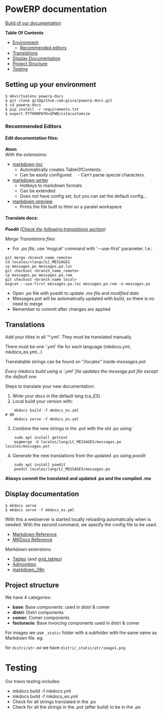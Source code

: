 # PowERP documentation

[Build of our documentation](http://builds.gisce.net/powerp-docs/master/)


**Table Of Contents**

- [Environment](#setting-up-your-environment)
    - [Recommended editors](#recommended-editors)
- [Translations](#translations)
- [Display Documentation](#display-documentation)
- [Project Structure](#project-structure)
- [Testing](#testing)

## Setting up your environment

```shell
$ mkvirtualenv powerp-docs
$ git clone git@github.com:gisce/powerp-docs.git
$ cd powerp-docs
$ pip install -r requirements.txt
$ export PYTHONPATH=$PWD/sitecustomize
```

### Recommended Editors

#### Edit documentation files: 

**Atom**    
_With the extensions:_

- [markdown-toc](https://atom.io/packages/markdown-toc)
    - Automatically creates TableOfContents. 
    - Can be easily configured.
    - Can't parse special characters.
- [markdown-writer](https://atom.io/packages/markdown-writer)
    - Hotkeys to markdown formats
    - Can be extended
    - Does not have config set, but you can set the default config...
- [markdown-preview](https://atom.io/packages/markdown-preview)
    - Prints the file built to html on a paralel workspace
 
#### Translate docs:

**Poedit**
_([Check the following translations section](#translations))_

_Merge Translations files_

- For _.po file_, use 'msgcat' command with '--use-first' parameter. I.e.:

```shell
git merge <branch_name_remote>
cd locales/<lang>/LC_MESSAGES
cp messages.po messages.po.loc
git checkout <branch_name_remote>
cp messages.po messages.po.rem
git checkout <branch_name_local>
msgcat --use-first messages.po.loc messages.po.rem -o messages.po
```

- Open .po file with poedit to update _.mo file_ and _modified date_
- Messages.pot will be automatically updated with build, so there is no need to merge
- Remember to commit after changes are applied

## Translations

Add your titles in all '*.yml'. They must be translated manually

There must be one '.yml' file for each language (mkdocs.yml, mkdocs_es.yml...)

Translatable strings can be found on "/locales" inside _messages.pot_

*Every mkdocs build using a '.yml' file updates the _message.pot_ file*
_except the default one_

Steps to translate your new documentation:

1. Write your docs in the default lang (ca_ES)
2. Local build your version with:

```shell
    mkdocs build -f mkdocs_es.yml
# OR
    mkdocs serve -f mkdocs_es.yml
```

3. Combine the new strings in the .pot with the old .po using:`
    
```shell
    sudo apt install gettext
    msgmerge -U locales/lang/LC_MESSAGES/messages.po locales/messages.pot
```
    
4. Generate the new translations from the updated .po using *poedit*

```shell
    sudo apt install poedit
    poedit locales/lang/LC_MESSAGES/messages.po
```
    
**Always commit the translated and updated .po and the compiled .mo**

## Display documentation

```shell
$ mkdocs serve
$ mkdocs serve -f mkdocs_es.yml
```

With this a webserver is started locally reloading automatically when is needed.
With the second command, we specify the config file to be used.

- [Markdown Reference](https://pythonhosted.org/Markdown/index.html)
- [MKDocs Reference](http://www.mkdocs.org/)

Markdown extensions:

* [Tables](https://pythonhosted.org/Markdown/extensions/tables.html) (and [grid_tables](https://github.com/smartboyathome/Markdown-GridTables))
* [Admonition](https://pythonhosted.org/Markdown/extensions/admonition.html)
* [markdown_i18n](https://github.com/gisce/markdown-i18n)

## Project structure

We have 4 categories:

- **base**: Base components: used in distri & comer
- **distri**: Distri components
- **comer**: Comer components
- **facturacio**: Base invoicing components used in distri & comer

For images we use `_static` folder with a subfolder with the same name as Markdown file. eg:

for `distri/atr.md` we have `distri/_static/atr/image1.png`

# Testing

Our travis testing includes:

- mkdocs build -f mkdocs.yml
- mkdocs build -f mkdocs_es.yml
- Check for all strings translated in the .po
- Check for all the strings in the .pot (after build) to be in the .po

